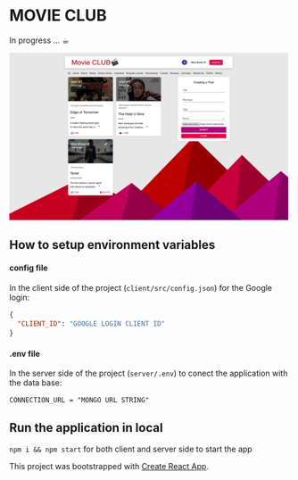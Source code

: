 # MOVIE CLUB

In progress ... ☕︎

<img src="movie-club.png" alt="Movie CLUB app web image" width="500" height="300"></img>

## How to setup environment variables

#### config file

In the client side of the project (`client/src/config.json`) for the Google login:

```json
{
  "CLIENT_ID": "GOOGLE LOGIN CLIENT ID"
}
```

#### .env file

In the server side of the project (`server/.env`) to conect the application with the data base:

```
CONNECTION_URL = "MONGO URL STRING"
```

## Run the application in local

`npm i && npm start` for both client and server side to start the app


This project was bootstrapped with [Create React App](https://github.com/facebook/create-react-app).
